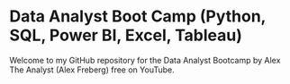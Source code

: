 # Data Analyst Boot Camp (Python, SQL, Power BI, Excel, Tableau)

Welcome to my GitHub repository for the Data Analyst Bootcamp by Alex The Analyst (Alex Freberg) free on YouTube.


